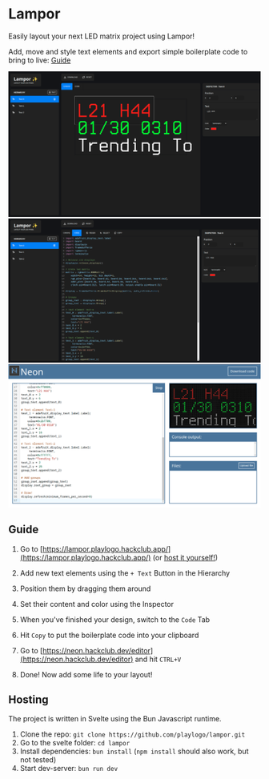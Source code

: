 # Lampor

Easily layout your next LED matrix project using Lampor!

Add, move and style text elements and export simple boilerplate code to bring to live: [Guide](#guide)

![Screenshot of frontend](https://raw.githubusercontent.com/playlogo/lampor/refs/heads/main/docs/frontend.png)
![Screenshot of the generated boilerplate code with **your** design](https://raw.githubusercontent.com/playlogo/lampor/refs/heads/main/docs/code.png)
![Demo of the generated code](https://raw.githubusercontent.com/playlogo/lampor/refs/heads/main/docs/editor.png)

## Guide

1. Go to [https://lampor.playlogo.hackclub.app/](https://lampor.playlogo.hackclub.app/) (or [host it yourself!](#hosting))
2. Add new text elements using the `+ Text` Button in the Hierarchy
3. Position them by dragging them around
4. Set their content and color using the Inspector

5. When you've finished your design, switch to the `Code` Tab
6. Hit `Copy` to put the boilerplate code into your clipboard
7. Go to [https://neon.hackclub.dev/editor](https://neon.hackclub.dev/editor) and hit `CTRL+V`
8. Done! Now add some life to your layout!

## Hosting

The project is written in Svelte using the Bun Javascript runtime.

1. Clone the repo: `git clone https://github.com/playlogo/lampor.git`
2. Go to the svelte folder: `cd lampor`
3. Install dependencies: `bun install` (`npm install` should also work, but not tested)
4. Start dev-server: `bun run dev`
